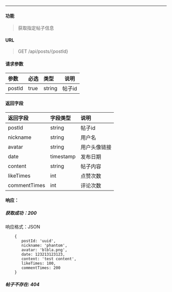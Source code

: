 -----------

#### 功能

> 获取指定帖子信息

#### URL

> GET /api/posts/{postId}

#### 请求参数

|参数|必选|类型|说明|
|:----- |:-------|:-----|----- |
|postId |true |string|帖子id|

#### 返回字段

|返回字段|字段类型|说明 |
|:----- |:------|:----------------------------- |
|postId| string | 帖子id |
|nickname | string | 用户名 |
|avatar | string | 用户头像链接 |
|date | timestamp | 发布日期 |
|content | string | 帖子内容 |
|likeTimes | int | 点赞次数 |
|commentTimes | int | 评论次数 |

#### 响应：
##### 获取成功：200
响应格式：JSON
```
    {
       postId: 'uuid',
       nickname: 'phantom',
       avatar: 'blbla.png',
       date: 123213123123,
       content: 'test content',
       likeTimes: 100,
       commentTimes: 200
    }
```
##### 帖子不存在: 404


